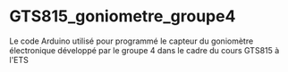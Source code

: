 # GTS815_goniometre_groupe4
Le code Arduino utilisé pour programmé le capteur du goniomètre électronique développé par le groupe 4 dans le cadre du cours GTS815 à l'ETS
